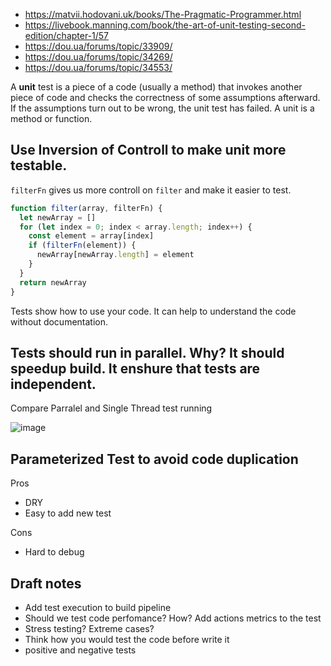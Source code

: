 - https://matvii.hodovani.uk/books/The-Pragmatic-Programmer.html
- https://livebook.manning.com/book/the-art-of-unit-testing-second-edition/chapter-1/57
- https://dou.ua/forums/topic/33909/
- https://dou.ua/forums/topic/34269/
- https://dou.ua/forums/topic/34553/

A __unit__ test is a piece of a code (usually a method) that invokes another piece of code and checks the correctness of some assumptions afterward. If the assumptions turn out to be wrong, the unit test has failed. A unit is a method or function.

## Use Inversion of Controll to make unit more testable.

`filterFn` gives us more controll on `filter` and make it easier to test.

```javascript
function filter(array, filterFn) {
  let newArray = []
  for (let index = 0; index < array.length; index++) {
    const element = array[index]
    if (filterFn(element)) {
      newArray[newArray.length] = element
    }
  }
  return newArray
}
```

Tests show how to use your code. It can help to understand the code without documentation.


## Tests should run in parallel. Why? It should speedup build. It enshure that tests are independent.


Compare Parralel and Single Thread test running

![image](https://user-images.githubusercontent.com/12833067/134638135-2920701a-beba-4a39-a727-668fd40328ea.png)


## Parameterized Test to avoid code duplication

Pros

- DRY
- Easy to add new test

Cons

- Hard to debug

## Draft notes

- Add test execution to build pipeline
- Should we test code perfomance? How? Add actions metrics to the test
- Stress testing? Extreme cases? 
- Think how you would test the code before write it
- positive and negative tests
